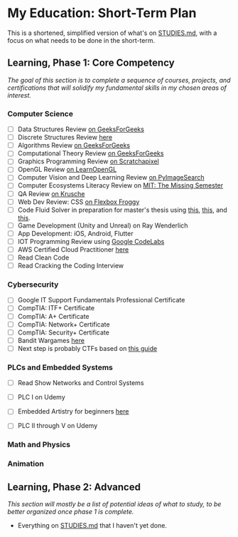 # My Education: Short-Term Plan

This is a shortened, simplified version of what's on [STUDIES.md](https://github.com/MasqueradeOfSilence/MasqueradeOfSilence/blob/main/STUDIES.md), with a focus on what needs to be done in the short-term. 

## Learning, Phase 1: Core Competency
*The goal of this section is to complete a sequence of courses, projects, and certifications that will solidify my fundamental skills in my chosen areas of interest.*

### Computer Science

- [ ] Data Structures Review [on GeeksForGeeks](https://www.geeksforgeeks.org/data-structures/)
- [ ] Discrete Structures Review [here](http://discrete.openmathbooks.org/dmoi3/dmoi.html)
- [ ] Algorithms Review [on GeeksForGeeks](https://www.geeksforgeeks.org/fundamentals-of-algorithms/)
- [ ] Computational Theory Review [on GeeksForGeeks](https://www.geeksforgeeks.org/theory-of-computation-automata-tutorials/)
- [ ] Graphics Programming Review [on Scratchapixel](https://www.scratchapixel.com/)
- [ ] OpenGL Review [on LearnOpenGL](https://learnopengl.com/)
- [ ] Computer Vision and Deep Learning Review [on PyImageSearch](https://pyimagesearch.com/start-here/)
- [ ] Computer Ecosystems Literacy Review on [MIT: The Missing Semester](https://missing.csail.mit.edu/)
- [ ] QA Review [on Krusche](https://kruschecompany.com/quality-assurance-in-projects/)
- [ ] Web Dev Review: CSS [on Flexbox Froggy](https://flexboxfroggy.com/)
- [ ] Code Fluid Solver in preparation for master's thesis using [this](https://shahriyarshahrabi.medium.com/gentle-introduction-to-fluid-simulation-for-programmers-and-technical-artists-7c0045c40bac), [this](https://jamie-wong.com/2016/08/05/webgl-fluid-simulation/), and [this](https://cg.informatik.uni-freiburg.de/intern/seminar/gridFluids_fluid_flow_for_the_rest_of_us.pdf). 
- [ ] Game Development (Unity and Unreal) on Ray Wenderlich
- [ ] App Development: iOS, Android, Flutter
- [ ] IOT Programming Review using [Google CodeLabs](https://codelabs.developers.google.com/)
- [ ] AWS Certified Cloud Practitioner [here](https://aws.amazon.com/certification/certified-cloud-practitioner/)
- [ ] Read Clean Code
- [ ] Read Cracking the Coding Interview

### Cybersecurity

- [ ] Google IT Support Fundamentals Professional Certificate
- [ ] CompTIA: ITF+ Certificate
- [ ] CompTIA: A+ Certificate
- [ ] CompTIA: Network+ Certificate
- [ ] CompTIA: Security+ Certificate
- [ ] Bandit Wargames [here](https://overthewire.org/wargames/bandit/)
- [ ] Next step is probably CTFs based on [this guide](https://tcm-sec.com/so-you-want-to-be-a-hacker-2021-edition/)

### PLCs and Embedded Systems

- [ ] Read Show Networks and Control Systems
- [ ] PLC I on Udemy
- [ ] Embedded Artistry for beginners [here](https://embeddedartistry.com/beginners/)
- [ ] PLC II through V on Udemy


### Math and Physics

### Animation

## Learning, Phase 2: Advanced

*This section will mostly be a list of potential ideas of what to study, to be better organized once phase 1 is complete.*

- Everything on [STUDIES.md](https://github.com/MasqueradeOfSilence/MasqueradeOfSilence/blob/main/STUDIES.md) that I haven't yet done. 
